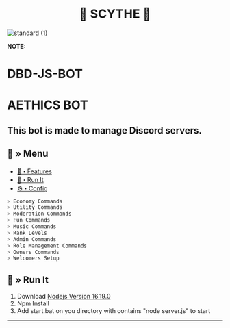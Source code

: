 <h1 align="center">
  🔗 SCYTHE 🚀
</h1>

![standard (1)](https://github.com/user-attachments/assets/2f80851b-5029-4c3a-8b75-846a6f593008)

**NOTE:**
# DBD-JS-BOT
# AETHICS BOT
This bot is made to manage Discord servers. 
---
## <a id="menu"></a>🔱 » Menu

- [🔰・Features](https://github.com/Scythe3Fury/DBD-JS-BOT/tree/main/commands)
- [🎉・Run It](#setup)
- [⚙・Config](https://github.com/Scythe3Fury/DBD-JS-BOT/blob/main/server.js)

```js
> Economy Commands
> Utility Commands
> Moderation Commands
> Fun Commands
> Music Commands
> Rank Levels
> Admin Commands
> Role Management Commands
> Owners Commands
> Welcomers Setup
```

## <a id="setup"></a> 📁 » Run It

1. Download [Nodejs Version 16.19.0](https://nodejs.org/ko/blog/release/v16.19.0/)
2. Npm Install
3. Add start.bat on you directory with contains "node server.js" to start
--- 
